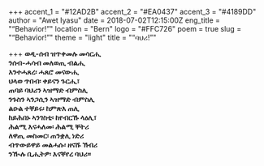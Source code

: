 +++
accent_1 = "#12AD2B"
accent_2 = "#EA0437"
accent_3 = "#4189DD"
author = "Awet Iyasu"
date = 2018-07-02T12:15:00Z
eng_title = "“Behavior!”"
location = "Bern"
logo = "#FFC726"
poem = true
slug = "“Behavior!”"
theme = "light"
title = "“ባህሪ!”"

+++
**ወዲ-ሰብ ዝጥቀመሉ መሳርሒ  
ንሰብ-ሓሳብ መለወጢ ብልሒ  
እንተሓጸረ፡ ሓጸሮ መናውሒ  
ህላወ ጥበብ፡ ቀይናን ጉርሒ፣  
ጠባይ ባህሪን ኣዝማድ ብምስሊ  
ንጉስን ኣንጋሲን ኣዝማድ ብምስሊ  
ልዑል ተቐይሩ፡ ከምጽእ ጠሊ  
ከይሕበኑ ኣንገስቲ፡ ከየብርኹ ላዕሊ፣  
ሕልሚ እናሓለመ፡ ሕልሚ ቐትሪ  
ለዋጢ መስመር፡ ጠንቋሊ ነድሪ  
ብጥውይዋይ መልሓሱ፡ ዘናሹ ኽብሪ  
ንዂሉ ቢሒትዎ፡ እናቐየረ ባህሪ።**